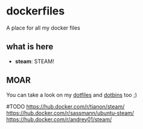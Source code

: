 dockerfiles
===========
A place for all my docker files

what is here
------------
* **steam**: STEAM!

MOAR
----
You can take a look on my [dotfiles](https://github.com/rodrigogolive/dotfiles) and [dotbins](https://github.com/rodrigogolive/dotbins) too ;)



#TODO
https://hub.docker.com/r/tianon/steam/
https://hub.docker.com/r/sassmann/ubuntu-steam/
https://hub.docker.com/r/andrey01/steam/
